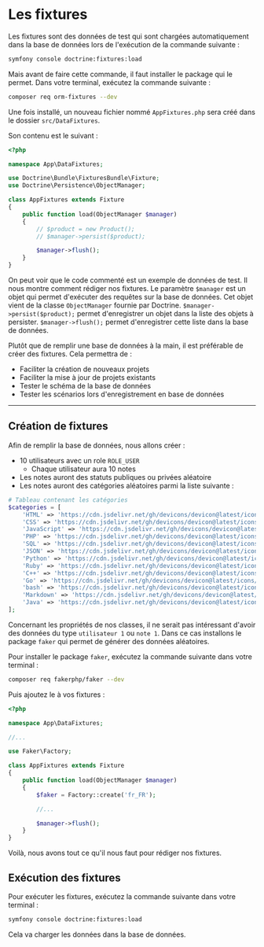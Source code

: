# Les fixtures

Les fixtures sont des données de test qui sont chargées automatiquement dans la base de données lors de l'exécution de la commande suivante :

```bash
symfony console doctrine:fixtures:load
```

Mais avant de faire cette commande, il faut installer le package qui le permet. Dans votre terminal, exécutez la commande suivante :

```bash
composer req orm-fixtures --dev
```

Une fois installé, un nouveau fichier nommé `AppFixtures.php` sera créé dans le dossier `src/DataFixtures`.

Son contenu est le suivant :

```php
<?php

namespace App\DataFixtures;

use Doctrine\Bundle\FixturesBundle\Fixture;
use Doctrine\Persistence\ObjectManager;

class AppFixtures extends Fixture
{
    public function load(ObjectManager $manager)
    {
        // $product = new Product();
        // $manager->persist($product);

        $manager->flush();
    }
}
```

On peut voir que le code commenté est un exemple de données de test. Il nous montre comment rédiger nos fixtures.
Le paramètre `$manager` est un objet qui permet d'exécuter des requêtes sur la base de données. Cet objet vient de la classe `ObjectManager` fournie par Doctrine.
`$manager->persist($product);` permet d'enregistrer un objet dans la liste des objets à persister.
`$manager->flush();` permet d'enregistrer cette liste dans la base de données.

Plutôt que de remplir une base de données à la main, il est préférable de créer des fixtures. Cela permettra de :

- Faciliter la création de nouveaux projets
- Faciliter la mise à jour de projets existants
- Tester le schéma de la base de données
- Tester les scénarios lors d'enregistrement en base de données

---

## Création de fixtures

Afin de remplir la base de données, nous allons créer :

- 10 utilisateurs avec un role `ROLE_USER`
  - Chaque utilisateur aura 10 notes
- Les notes auront des statuts publiques ou privées aléatoire
- Les notes auront des catégories aléatoires parmi la liste suivante :

```php
# Tableau contenant les catégories
$categories = [
    'HTML' => 'https://cdn.jsdelivr.net/gh/devicons/devicon@latest/icons/html5/html5-plain.svg',
    'CSS' => 'https://cdn.jsdelivr.net/gh/devicons/devicon@latest/icons/css3/css3-plain.svg',
    'JavaScript' => 'https://cdn.jsdelivr.net/gh/devicons/devicon@latest/icons/javascript/javascript-plain.svg',
    'PHP' => 'https://cdn.jsdelivr.net/gh/devicons/devicon@latest/icons/php/php-plain.svg',
    'SQL' => 'https://cdn.jsdelivr.net/gh/devicons/devicon@latest/icons/postgresql/postgresql-plain.svg',
    'JSON' => 'https://cdn.jsdelivr.net/gh/devicons/devicon@latest/icons/json/json-plain.svg',
    'Python' => 'https://cdn.jsdelivr.net/gh/devicons/devicon@latest/icons/python/python-plain.svg',
    'Ruby' => 'https://cdn.jsdelivr.net/gh/devicons/devicon@latest/icons/ruby/ruby-plain.svg',
    'C++' => 'https://cdn.jsdelivr.net/gh/devicons/devicon@latest/icons/cplusplus/cplusplus-plain.svg',
    'Go' => 'https://cdn.jsdelivr.net/gh/devicons/devicon@latest/icons/go/go-wordmark.svg',
    'bash' => 'https://cdn.jsdelivr.net/gh/devicons/devicon@latest/icons/bash/bash-plain.svg',
    'Markdown' => 'https://cdn.jsdelivr.net/gh/devicons/devicon@latest/icons/markdown/markdown-original.svg',
    'Java' => 'https://cdn.jsdelivr.net/gh/devicons/devicon@latest/icons/java/java-original-wordmark.svg',
];
```

Concernant les propriétés de nos classes, il ne serait pas intéressant d'avoir des données du type `utilisateur 1` ou `note 1`. Dans ce cas installons le package `faker` qui permet de générer des données aléatoires.

Pour installer le package `faker`, exécutez la commande suivante dans votre terminal :

```bash
composer req fakerphp/faker --dev
```

Puis ajoutez le à vos fixtures : 

```php
<?php

namespace App\DataFixtures;

//...

use Faker\Factory;

class AppFixtures extends Fixture
{
    public function load(ObjectManager $manager)
    {
        $faker = Factory::create('fr_FR');

        //...

        $manager->flush();
    }
}
```

Voilà, nous avons tout ce qu'il nous faut pour rédiger nos fixtures.

## Exécution des fixtures

Pour exécuter les fixtures, exécutez la commande suivante dans votre terminal :

```bash
symfony console doctrine:fixtures:load
```

Cela va charger les données dans la base de données.
